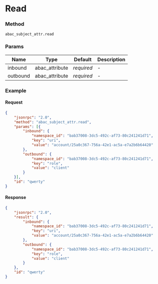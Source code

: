 # Read

### Method

```
abac_subject_attr.read
```

### Params

Name     | Type           | Default    | Description
-------- | -------------- | ---------- | ------------------
inbound  | abac_attribute | _required_ | -
outbound | abac_attribute | _required_ | -

### Example

#### Request

```json
{
    "jsonrpc": "2.0",
    "method": "abac_subject_attr.read",
    "params": [{
        "inbound": {
            "namespace_id": "bab37008-3dc5-492c-af73-80c241241d71",
            "key": "uri",
            "value": "account/25a0c367-756a-42e1-ac5a-e7a2b6b64420"
        },
        "outbound": {
            "namespace_id": "bab37008-3dc5-492c-af73-80c241241d71",
            "key": "role",
            "value": "client"
        }
    }],
    "id": "qwerty"
}
```

#### Response

```json
{
    "jsonrpc": "2.0",
    "result": {
        "inbound": {
            "namespace_id": "bab37008-3dc5-492c-af73-80c241241d71",
            "key": "uri",
            "value": "account/25a0c367-756a-42e1-ac5a-e7a2b6b64420"
        },
        "outbound": {
            "namespace_id": "bab37008-3dc5-492c-af73-80c241241d71",
            "key": "role",
            "value": "client"
        }
    },
    "id": "qwerty"
}
```
